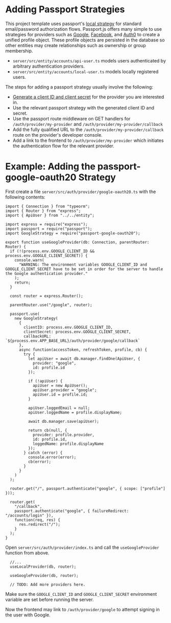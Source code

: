 # Adding Passport Strategies

This project template uses passport's [local strategy](http://www.passportjs.org/packages/passport-local/) for standard email/password authorization flows. Passport.js offers many simple to use strategies for providers such as [Google](http://www.passportjs.org/packages/passport-google-oauth20), [Facebook](http://www.passportjs.org/packages/passport-facebook/), and [Auth0](http://www.passportjs.org/packages/passport-auth0/) to create a unified profile object. These profile objects are persisted in the database so other entities may create relationships such as ownership or group membership.

- `server/src/entity/accounts/api-user.ts` models users authenticated by arbitrary authentication providers.
- `server/src/entity/accounts/local-user.ts` models locally registered users.

The steps for adding a passport strategy usually involve the following:
  - [Generate a client ID and client secret](https://developers.google.com/identity/sign-in/web/sign-in) for the provider you are interested in.
  - Use the relevant passport strategy with the generated client ID and secret.
  - Use the passport route middleware on GET handlers for `/auth/provider/my-provider` and `/auth/provider/my-provider/callback` 
  - Add the fully qualified URL to the `/auth/provider/my-provider/callback` route on the provider's developer console.
  - Add a link to the frontend to `/auth/provider/my-provider` which initiates the authentication flow for the relevant provider.

# Example: Adding the passport-google-oauth20 Strategy
First create a file `server/src/auth/provider/google-oauth20.ts` with the following contents:

```
import { Connection } from "typeorm";
import { Router } from "express";
import { ApiUser } from "../../entity";

import express = require("express");
import passport = require("passport");
import GoogleStrategy = require("passport-google-oauth20");

export function useGoogleProvider(db: Connection, parentRouter: Router) {
  if (!(process.env.GOOGLE_CLIENT_ID && process.env.GOOGLE_CLIENT_SECRET)) {
    console.warn(
      "WARNING: The environment variables GOOGLE_CLIENT_ID and GOOGLE_CLIENT_SECRET have to be set in order for the server to handle the Google authentication provider."
    );
    return;
  }

  const router = express.Router();

  parentRouter.use("/google", router);

  passport.use(
    new GoogleStrategy(
      {
        clientID: process.env.GOOGLE_CLIENT_ID,
        clientSecret: process.env.GOOGLE_CLIENT_SECRET,
        callbackURL: `${process.env.APP_BASE_URL}/auth/provider/google/callback`
      },
      async function(accessToken, refreshToken, profile, cb) {
        try {
          let apiUser = await db.manager.findOne(ApiUser, {
            provider: "google",
            id: profile.id
          });

          if (!apiUser) {
            apiUser = new ApiUser();
            apiUser.provider = "google";
            apiUser.id = profile.id;
          }

          apiUser.loggedEmail = null;
          apiUser.loggedName = profile.displayName;

          await db.manager.save(apiUser);

          return cb(null, {
            provider: profile.provider,
            id: profile.id,
            loggedName: profile.displayName
          });
        } catch (error) {
          console.error(error);
          cb(error);
        }
      }
    )
  );

  router.get("/", passport.authenticate("google", { scope: ["profile"] }));

  router.get(
    "/callback",
    passport.authenticate("google", { failureRedirect: "/accounts/login" }),
    function(req, res) {
      res.redirect("/");
    }
  );
}
```

Open `server/src/auth/provider/index.ts` and call the `useGoogleProvider` function from above.

```
  //...
  useLocalProvider(db, router);

  useGoogleProvider(db, router);

  // TODO: Add more providers here.
```

Make sure the `GOOGLE_CLIENT_ID` and `GOOGLE_CLIENT_SECRET` environment variable are set before running the server.

Now the frontend may link to `/auth/provider/google` to attempt signing in the user with Google.
